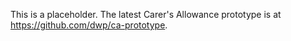 This is a placeholder. The latest Carer's Allowance prototype is at https://github.com/dwp/ca-prototype.
